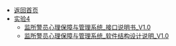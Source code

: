 - [返回首页](/)
- [实验4](实验4/)
  - [监所警员心理保障与管理系统_接口说明书_V1.0](实验4/监所警员心理保障与管理系统_接口说明书_V1.0.md)
  - [监所警员心理保障与管理系统_软件结构设计说明_V1.0](实验4/监所警员心理保障与管理系统_软件结构设计说明_V1.0.md)
